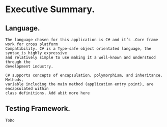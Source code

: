 # Executive Summary. 
  
## Language.  
    The language chosen for this application is C# and it’s .Core frame work for cross platform  
    Compatibility. C# is a Type-safe object orientated language, the syntax is highly expressive  
    and relatively simple to use making it a well-known and understood through the  
    development industry. 
  
    C# supports concepts of encapsulation, polymorphism, and inheritance. Methods,  
    variable including the main method (application entry point), are encapsulated within  
    class definitions. Add abit more here 
  
## Testing Framework.  
    ToDo

    
